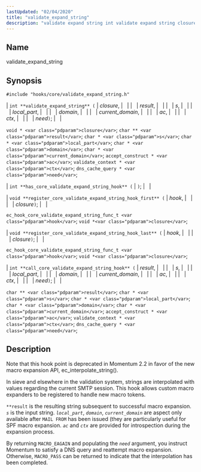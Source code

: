 ```yaml
---
lastUpdated: "02/04/2020"
title: "validate_expand_string"
description: "validate expand string int validate expand string closure result s local part domain current domain ac ctx need void closure char result char s char local part char domain char current domain accept construct ac validate context ctx dns cache query need int has core validate expand string hook void..."
---
```


<a name="hooks.core.validate_expand_string"></a> 
## Name

validate_expand_string

## Synopsis

`#include "hooks/core/validate_expand_string.h"`

| `int **validate_expand_string** (` | <var class="pdparam">closure</var>, |   |
|   | <var class="pdparam">result</var>, |   |
|   | <var class="pdparam">s</var>, |   |
|   | <var class="pdparam">local_part</var>, |   |
|   | <var class="pdparam">domain</var>, |   |
|   | <var class="pdparam">current_domain</var>, |   |
|   | <var class="pdparam">ac</var>, |   |
|   | <var class="pdparam">ctx</var>, |   |
|   | <var class="pdparam">need</var>`)`; |   |

`void * <var class="pdparam">closure</var>`;
`char ** <var class="pdparam">result</var>`;
`char * <var class="pdparam">s</var>`;
`char * <var class="pdparam">local_part</var>`;
`char * <var class="pdparam">domain</var>`;
`char * <var class="pdparam">current_domain</var>`;
`accept_construct * <var class="pdparam">ac</var>`;
`validate_context * <var class="pdparam">ctx</var>`;
`dns_cache_query * <var class="pdparam">need</var>`;

| `int **has_core_validate_expand_string_hook** (` | `)`; |   |

| `void **register_core_validate_expand_string_hook_first** (` | <var class="pdparam">hook</var>, |   |
|   | <var class="pdparam">closure</var>`)`; |   |

`ec_hook_core_validate_expand_string_func_t <var class="pdparam">hook</var>`;
`void *<var class="pdparam">closure</var>`;

| `void **register_core_validate_expand_string_hook_last** (` | <var class="pdparam">hook</var>, |   |
|   | <var class="pdparam">closure</var>`)`; |   |

`ec_hook_core_validate_expand_string_func_t <var class="pdparam">hook</var>`;
`void *<var class="pdparam">closure</var>`;

| `int **call_core_validate_expand_string_hook** (` | <var class="pdparam">result</var>, |   |
|   | <var class="pdparam">s</var>, |   |
|   | <var class="pdparam">local_part</var>, |   |
|   | <var class="pdparam">domain</var>, |   |
|   | <var class="pdparam">current_domain</var>, |   |
|   | <var class="pdparam">ac</var>, |   |
|   | <var class="pdparam">ctx</var>, |   |
|   | <var class="pdparam">need</var>`)`; |   |

`char ** <var class="pdparam">result</var>`;
`char * <var class="pdparam">s</var>`;
`char * <var class="pdparam">local_part</var>`;
`char * <var class="pdparam">domain</var>`;
`char * <var class="pdparam">current_domain</var>`;
`accept_construct * <var class="pdparam">ac</var>`;
`validate_context * <var class="pdparam">ctx</var>`;
`dns_cache_query * <var class="pdparam">need</var>`;<a name="idp36691328"></a> 
## Description

Note that this hook point is deprecated in Momentum 2.2 in favor of the new macro expansion API, ec_interpolate_string().

In sieve and elsewhere in the validation system, strings are interpolated with values regarding the current SMTP session. This hook allows custom macro expanders to be registered to handle new macro tokens.

`**result` is the resulting string subsequent to successful macro expansion. *`s`* is the input string. *`local_part`*, *`domain`*, *`current_domain`* are aspect only available after `MAIL FROM` has been issued (they are particularly useful for SPF macro expansion. *`ac`* and *`ctx`* are provided for introspection during the expansion process.

By returning `MACRO_EAGAIN` and populating the *`need`* argument, you instruct Momentum to satisfy a DNS query and reattempt macro expansion. Otherwise, `MACRO_PASS` can be returned to indicate that the interpolation has been completed.